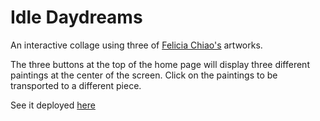 # Idle Daydreams

An interactive collage using three of [Felicia Chiao's](https://www.instagram.com/FeliciaChiao/) artworks.

The three buttons at the top of the home page will display three different paintings at the center of the screen. Click on the paintings to be transported to a different piece.

See it deployed [here](https://idle-daydreams.vercel.app/)
